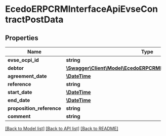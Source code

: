 # EcedoERPCRMInterfaceApiEvseContractPostData

## Properties
Name | Type | Description | Notes
------------ | ------------- | ------------- | -------------
**evse_ocpi_id** | **string** |  | [optional] 
**debtor** | [**\Swagger\Client\Model\EcedoERPCRMInterfaceApiDebtorPostData**](EcedoERPCRMInterfaceApiDebtorPostData.md) |  | [optional] 
**agreement_date** | [**\DateTime**](\DateTime.md) |  | [optional] 
**reference** | **string** |  | [optional] 
**start_date** | [**\DateTime**](\DateTime.md) |  | [optional] 
**end_date** | [**\DateTime**](\DateTime.md) |  | [optional] 
**proposition_reference** | **string** |  | [optional] 
**comment** | **string** |  | [optional] 

[[Back to Model list]](../README.md#documentation-for-models) [[Back to API list]](../README.md#documentation-for-api-endpoints) [[Back to README]](../README.md)


